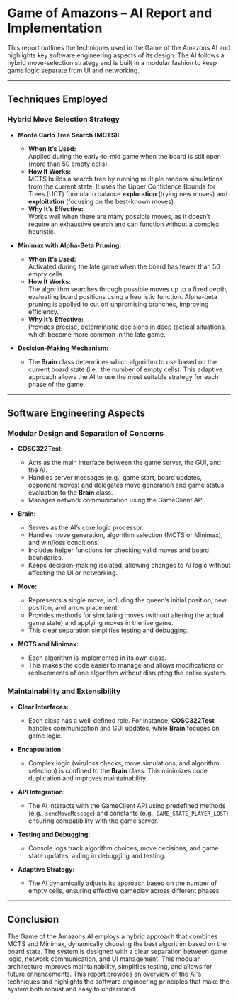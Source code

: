 # Game of Amazons – AI Report and Implementation  

This report outlines the techniques used in the Game of the Amazons AI and highlights key software engineering aspects of its design. The AI follows a hybrid move-selection strategy and is built in a modular fashion to keep game logic separate from UI and networking.  

---

## Techniques Employed  

### **Hybrid Move Selection Strategy**  

- **Monte Carlo Tree Search (MCTS):**  
  - **When It’s Used:**  
    Applied during the early-to-mid game when the board is still open (more than 50 empty cells).  
  - **How It Works:**  
    MCTS builds a search tree by running multiple random simulations from the current state. It uses the Upper Confidence Bounds for Trees (UCT) formula to balance **exploration** (trying new moves) and **exploitation** (focusing on the best-known moves).  
  - **Why It’s Effective:**  
    Works well when there are many possible moves, as it doesn’t require an exhaustive search and can function without a complex heuristic.  

- **Minimax with Alpha-Beta Pruning:**  
  - **When It’s Used:**  
    Activated during the late game when the board has fewer than 50 empty cells.  
  - **How It Works:**  
    The algorithm searches through possible moves up to a fixed depth, evaluating board positions using a heuristic function. Alpha-beta pruning is applied to cut off unpromising branches, improving efficiency.  
  - **Why It’s Effective:**  
    Provides precise, deterministic decisions in deep tactical situations, which become more common in the late game.  

- **Decision-Making Mechanism:**  
  - The **Brain** class determines which algorithm to use based on the current board state (i.e., the number of empty cells). This adaptive approach allows the AI to use the most suitable strategy for each phase of the game.  

---

## Software Engineering Aspects  

### **Modular Design and Separation of Concerns**  

- **COSC322Test:**  
  - Acts as the main interface between the game server, the GUI, and the AI.  
  - Handles server messages (e.g., game start, board updates, opponent moves) and delegates move generation and game status evaluation to the **Brain** class.  
  - Manages network communication using the GameClient API.  

- **Brain:**  
  - Serves as the AI’s core logic processor.  
  - Handles move generation, algorithm selection (MCTS or Minimax), and win/loss conditions.  
  - Includes helper functions for checking valid moves and board boundaries.  
  - Keeps decision-making isolated, allowing changes to AI logic without affecting the UI or networking.  

- **Move:**  
  - Represents a single move, including the queen’s initial position, new position, and arrow placement.  
  - Provides methods for simulating moves (without altering the actual game state) and applying moves in the live game.  
  - This clear separation simplifies testing and debugging.  

- **MCTS and Minimax:**  
  - Each algorithm is implemented in its own class.  
  - This makes the code easier to manage and allows modifications or replacements of one algorithm without disrupting the entire system.  

### **Maintainability and Extensibility**  

- **Clear Interfaces:**  
  - Each class has a well-defined role. For instance, **COSC322Test** handles communication and GUI updates, while **Brain** focuses on game logic.  

- **Encapsulation:**  
  - Complex logic (win/loss checks, move simulations, and algorithm selection) is confined to the **Brain** class. This minimizes code duplication and improves maintainability.  

- **API Integration:**  
  - The AI interacts with the GameClient API using predefined methods (e.g., `sendMoveMessage`) and constants (e.g., `GAME_STATE_PLAYER_LOST`), ensuring compatibility with the game server.  

- **Testing and Debugging:**  
  - Console logs track algorithm choices, move decisions, and game state updates, aiding in debugging and testing.  

- **Adaptive Strategy:**  
  - The AI dynamically adjusts its approach based on the number of empty cells, ensuring effective gameplay across different phases.  

---

## Conclusion  

The Game of the Amazons AI employs a hybrid approach that combines MCTS and Minimax, dynamically choosing the best algorithm based on the board state. The system is designed with a clear separation between game logic, network communication, and UI management. This modular architecture improves maintainability, simplifies testing, and allows for future enhancements. This report provides an overview of the AI's techniques and highlights the software engineering principles that make the system both robust and easy to understand.

